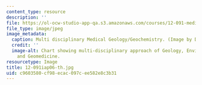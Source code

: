 ```yaml
---
content_type: resource
description: ''
file: https://ol-ocw-studio-app-qa.s3.amazonaws.com/courses/12-091-medical-geology-geochemistry-an-exposure-january-iap-2006/c9603580cf98ecac097cee582e8c3b31_12-091iap06-th.jpg
file_type: image/jpeg
image_metadata:
  caption: Multi disciplinary Medical Geology/Geochemistry. (Image by Dr. Ila Pillalamarri.)
  credit: ''
  image-alt: Chart showing multi-disciplinary approach of Geology, Environmental Geochemistry
    and Geomedicine.
resourcetype: Image
title: 12-091iap06-th.jpg
uid: c9603580-cf98-ecac-097c-ee582e8c3b31
---
```

